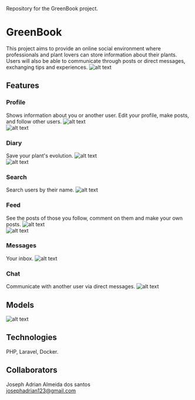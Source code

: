Repository for the GreenBook project.

# GreenBook

  This project aims to provide an online social environment where professionals and plant lovers can store information about their plants. Users will also be able to communicate through posts or direct messages, exchanging tips and experiences.
  ![alt text](https://user-images.githubusercontent.com/26861164/73034294-360fbd00-3e23-11ea-9772-2885452addfd.png)
  
## Features
  
### Profile 
  Shows information about you or another user. Edit your profile, make posts, and follow other users.
  ![alt text](https://user-images.githubusercontent.com/26861164/73033687-8e45bf80-3e21-11ea-9ce2-a942ac56abd0.png)<br>
  ![alt text](https://user-images.githubusercontent.com/26861164/184411806-007879d5-0297-4cd2-a131-ffefbc50ff69.png)
  
### Diary
  Save your plant's evolution.
  ![alt text](https://user-images.githubusercontent.com/26861164/184411953-6ed0f5e6-07c7-4832-9c83-7bc0def68e29.png)<br>
  ![alt text](https://user-images.githubusercontent.com/26861164/184412045-e8154fad-23a0-411c-97f7-7388aaeddcf7.png)

### Search
  Search users by their name.
  ![alt text](https://user-images.githubusercontent.com/26861164/184412095-3144b67b-d73a-48b9-83dc-b6bd58422c50.png)

### Feed
  See the posts of those you follow, comment on them and make your own posts.
  ![alt text](https://user-images.githubusercontent.com/26861164/184412138-186ef140-c90f-4a65-b241-a5e49aabe70f.png)<br>
  ![alt text](https://user-images.githubusercontent.com/26861164/184412181-75fabb5a-2c32-4350-88e1-754b6b25266b.png)


### Messages
  Your inbox.
  ![alt text](https://user-images.githubusercontent.com/26861164/184412219-25e61451-71ad-4a80-b2c2-1a4d868b3dd1.png)

### Chat
  Communicate with another user via direct messages.
  ![alt text](https://user-images.githubusercontent.com/26861164/184412249-9f9ff18c-384e-4099-9213-16002ac61952.png)

## Models
  ![alt text](https://user-images.githubusercontent.com/26861164/73037177-d1596000-3e2c-11ea-8a50-b0b005b66f19.png)
  
## Technologies
  PHP, Laravel, Docker.
  
## Collaborators
  Joseph Adrian Almeida dos santos<br>
    josephadrian123@gmail.com
